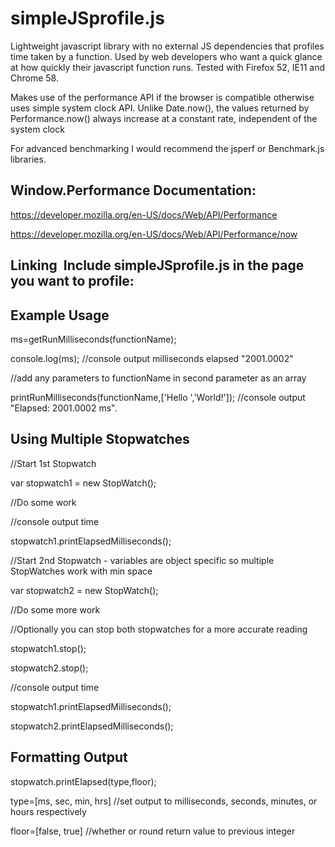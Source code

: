 # simpleJSprofile.js
Lightweight javascript library with no external JS dependencies that profiles time taken by a function. Used by web developers who want a quick glance at how quickly their javascript function runs. Tested with Firefox 52, IE11 and Chrome 58.

Makes use of the performance API if the browser is compatible otherwise uses simple system clock API. Unlike Date.now(), the values returned by Performance.now() always increase at a constant rate, independent of the system clock

For advanced benchmarking I would recommend the jsperf or Benchmark.js libraries.

## Window.Performance Documentation: 

https://developer.mozilla.org/en-US/docs/Web/API/Performance

https://developer.mozilla.org/en-US/docs/Web/API/Performance/now

## Linking  Include simpleJSprofile.js in the page you want to profile: 
<script src="simpleJSprofile.js"></script>

## Example Usage  
ms=getRunMilliseconds(functionName);   

console.log(ms); //console output milliseconds elapsed "2001.0002"

//add any parameters to functionName in second parameter as an array 

printRunMilliseconds(functionName,['Hello ','World!']); //console output "Elapsed: 2001.0002 ms". 

## Using Multiple Stopwatches  

//Start 1st Stopwatch 

var stopwatch1 = new StopWatch(); 

//Do some work  

//console output time 

stopwatch1.printElapsedMilliseconds();  

//Start 2nd Stopwatch - variables are object specific so multiple StopWatches work with min space 

var stopwatch2 = new StopWatch(); 

//Do some more work  

//Optionally you can stop both stopwatches for a more accurate reading 

stopwatch1.stop(); 

stopwatch2.stop(); 

//console output time 

stopwatch1.printElapsedMilliseconds();  

stopwatch2.printElapsedMilliseconds();    

## Formatting Output
stopwatch.printElapsed(type,floor);

type=[ms, sec, min, hrs] //set output to milliseconds, seconds, minutes, or hours respectively 

floor=[false, true] //whether or round return value to previous integer 
